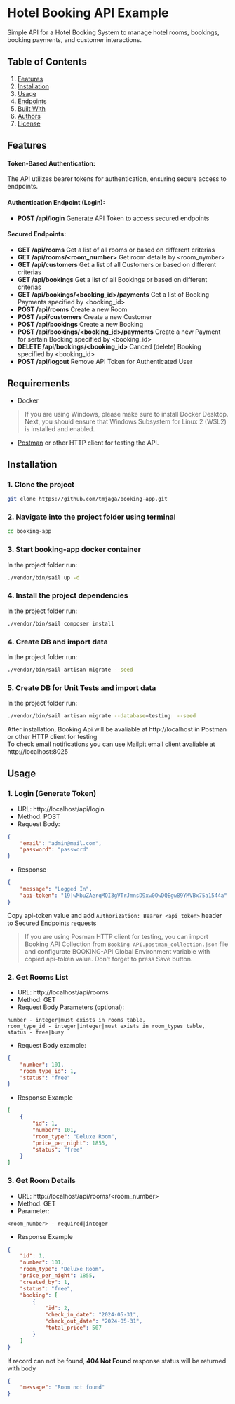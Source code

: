# Hotel Booking API Example

Simple API for a Hotel Booking System to manage hotel rooms, bookings, booking payments, and customer interactions.

## Table of Contents

1. [Features](#Features)
3. [Installation](#installation)
4. [Usage](#usage)
5. [Endpoints](#endpoints)
6. [Built With](#built-with)
7. [Authors](#authors)
8. [License](#license)

## Features

#### Token-Based Authentication:  
The API utilizes bearer tokens for authentication, ensuring secure access to endpoints.

#### Authentication Endpoint (Login):
- **POST /api/login** Generate API Token to access secured endpoints 

#### Secured Endpoints:
- **GET /api/rooms**  Get a list of all rooms or based on different criterias
- **GET /api/rooms/<room_number>**  Get room details by <room_nymber>
- **GET /api/customers**  Get a list of all Customers or based on different criterias
- **GET /api/bookings**  Get a list of all Bookings or based on different criterias
- **GET /api/bookings/<booking_id>/payments**  Get a list of Booking Payments specified by <booking_id>
- **POST /api/rooms**  Create a new Room
- **POST /api/customers**  Create a new Customer
- **POST /api/bookings**  Create a new Booking
- **POST /api/bookings/<booking_id>/payments**  Create a new Payment for sertain Booking specified by <booking_id>
- **DELETE /api/bookings/<booking_id>**  Canced (delete) Booking specified by <booking_id>
- **POST /api/logout**  Remove API Token for Authenticated User


## Requirements
- Docker
>If you are using Windows, please make sure to install Docker Desktop.
Next, you should ensure that Windows Subsystem for Linux 2 (WSL2) is installed and enabled.

- [Postman](https://www.postman.com) or other HTTP client for testing the API.


## Installation

### 1. Clone the project
```bash
git clone https://github.com/tmjaga/booking-app.git
```
### 2. Navigate into the project folder using terminal
```bash
cd booking-app
```
### 3. Start booking-app docker container
In the project folder run:
```bash
./vendor/bin/sail up -d
```
### 4. Install the project dependencies
In the project folder run:
```bash
./vendor/bin/sail composer install
```
### 4. Create DB and import data
In the project folder run:
```bash
./vendor/bin/sail artisan migrate --seed
```
### 5. Create DB for Unit Tests and import data
In the project folder run:
```bash
./vendor/bin/sail artisan migrate --database=testing  --seed
```

After installation, Booking Api will be avaliable at http://localhost in Postman or other HTTP client for testing
<br>
To check email notifications you can use Mailpit email client avaliable at http://localhost:8025

## Usage

### 1. Login (Generate Token)
- URL: http://localhost/api/login
- Method: POST
- Request Body:
```json
{
    "email": "admin@mail.com",
    "password": "password"
}
```
- Response
```json
{
    "message": "Logged In",
    "api-token": "19|wMbuZAerqMOI3gVTrJmnsD9xw0OwDQEgw89YMVBx75a1544a"
}
```
Copy api-token value and 
add ``Authorization: Bearer <api_token>`` header to Secured Endpoints requests

>If you are using Posman HTTP client for testing, you can import Booking API Collection from
> ``Booking API.postman_collection.json`` file and configurate BOOKING-API Global Environment variable with copied api-token value. Don't forget to press Save button. 

### 2. Get Rooms List
- URL: http://localhost/api/rooms
- Method: GET
- Request Body Parameters (optional):
```
number - integer|must exists in rooms table,
room_type_id - integer|integer|must exists in room_types table,
status - free|busy
```
- Request Body example:
```json
{
    "number": 101,
    "room_type_id": 1,
    "status": "free"
}
```
- Response Example
```json
[
    {
        "id": 1,
        "number": 101,
        "room_type": "Deluxe Room",
        "price_per_night": 1855,
        "status": "free"
    }
]
```
### 3. Get Room Details
- URL: http://localhost/api/rooms/<room_number>
- Method: GET
- Parameter:
```
<room_number> - required|integer
```
- Response Example
```json
{
    "id": 1,
    "number": 101,
    "room_type": "Deluxe Room",
    "price_per_night": 1855,
    "created_by": 1,
    "status": "free",
    "booking": [
        {
            "id": 2,
            "check_in_date": "2024-05-31",
            "check_out_date": "2024-05-31",
            "total_price": 507
        }
    ]
}
```
If record can not be found, **404 Not Found** response status will be returned with body
```json
{
    "message": "Room not found"
}
```
